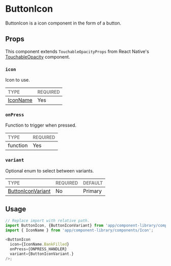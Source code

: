 # ButtonIcon

ButtonIcon is a icon component in the form of a button.

## Props

This component extends `TouchableOpacityProps` from React Native's [TouchableOpacity](https://reactnative.dev/docs/touchableopacity) component.

### `icon`

Icon to use.

| <span style="color:gray;font-size:14px">TYPE</span> | <span style="color:gray;font-size:14px">REQUIRED</span> |
| :-------------------------------------------------- | :------------------------------------------------------ |
| [IconName](../Icon/Icon.types.ts#L53)               | Yes                                                     |

### `onPress`

Function to trigger when pressed.

| <span style="color:gray;font-size:14px">TYPE</span> | <span style="color:gray;font-size:14px">REQUIRED</span> |
| :-------------------------------------------------- | :------------------------------------------------------ |
| function                                            | Yes                                                     |

### `variant`

Optional enum to select between variants.

| <span style="color:gray;font-size:14px">TYPE</span> | <span style="color:gray;font-size:14px">REQUIRED</span> | <span style="color:gray;font-size:14px">DEFAULT</span> |
| :-------------------------------------------------- | :------------------------------------------------------ | :----------------------------------------------------- |
| [ButtonIconVariant](./ButtonIcon.types.ts#L5)       | No                                                      | Primary                                                |

## Usage

```javascript
// Replace import with relative path.
import ButtonIcon, {ButtonIconVariant} from 'app/component-library/components/ButtonIcon';
import { IconName } from 'app/component-library/components/Icon';

<ButtonIcon
  icon={IconName.BankFilled}
  onPress={ONPRESS_HANDLER}
  variant={ButtonIconVariant.}
/>;
```
